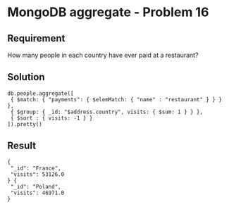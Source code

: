 # MongoDB aggregate - Problem 16

## Requirement

How many people in each country have ever paid at a restaurant?

## Solution

```agg
db.people.aggregate([
 { $match: { "payments": { $elemMatch: { "name" : "restaurant" } } } },
 { $group: { _id: "$address.country", visits: { $sum: 1 } } },
 { $sort : { visits: -1 } }
]).pretty()

```

## Result

```result
{
 "_id": "France",
 "visits": 53126.0
} {
 "_id": "Poland",
 "visits": 46971.0
}

```
